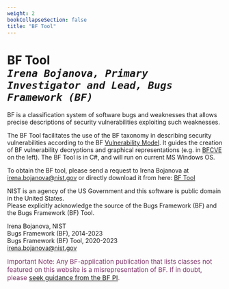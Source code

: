 ```yaml
---
weight: 2
bookCollapseSection: false
title: "BF Tool"
---
```

# BF Tool <br/>_`Irena Bojanova, Primary Investigator and Lead, Bugs Framework (BF)`_

BF is a classification system of software bugs and weaknesses that allows precise descriptions of security vulnerabilities exploiting such weaknesses.

The BF Tool facilitates the use of the BF taxonomy in describing security vulnerabilities according to the BF [Vulnerability Model](/BF/info/vulnerability-model/bf-vulnerability-model/). It guides the creation of BF vulnerability decryptions and graphical representations (e.g. in [BFCVE](/BF/info/bfcve) on the left). The BF Tool is in C#, and will run on current MS Windows OS. 
<!-- The BF Tool is in C#, and will run on any platform.  There are users running current Windows, Mac OS, and Linux systems.  -->

To obtain the BF tool, please send a request to Irena Bojanova at [irena.bojanova@nist.gov](irena.bojanova@nist.gov) or directly download it from here: [BF Tool](https://github.com/usnistgov/BF/tree/main/static/BF%20Tool)

<!-- To obtain the BF tool, please register here. We ask you only for an email address to which to send you a unique download link and for the name of your organization to informa our management about the interest in BF. Alternatively, please send a request to Irena Bojanova at [irena.bojanova@nist.gov](irena.bojanova@nist.gov) including the name of your organization. -->

<!-- <div style="text-align:center">{{< button href="https://forms.gle/Uu2jEdHXCNJMZBKu8" >}}Register to Download the BF Tool{{< /button >}}</div> -->

NIST is an agency of the US Government and this  software is public domain in the United States. <br/>
Please explicitly acknowledge the source of the Bugs Framework (BF) and the Bugs Framework (BF) Tool.

Irena Bojanova, NIST<br/>
Bugs Framework (BF), 2014-2023<br/>
Bugs Framework (BF) Tool, 2020-2023<br/>
[irena.bojanova@nist.gov](irena.bojanova@nist.gov)

<l style="font-size: 15px; color: #7D3368">Important Note: Any BF-application publication that lists classes not featured on this website is a misrepresentation of BF. If in doubt, please [seek guidance from the BF PI](/BF/info/contact/bf-contact). 
